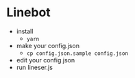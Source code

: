 # Linebot
  * install
    * `yarn`
  * make your config.json
    * `cp config.json.sample config.json`
  * edit your config.json
  * run lineser.js
